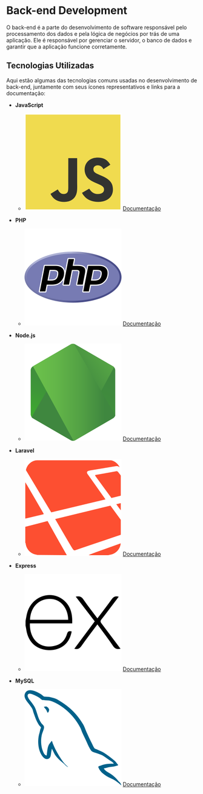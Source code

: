 # Back-end Development

O back-end é a parte do desenvolvimento de software responsável pelo processamento dos dados e pela lógica de negócios por trás de uma aplicação. Ele é responsável por gerenciar o servidor, o banco de dados e garantir que a aplicação funcione corretamente.

## Tecnologias Utilizadas

Aqui estão algumas das tecnologias comuns usadas no desenvolvimento de back-end, juntamente com seus ícones representativos e links para a documentação:

- **JavaScript**
  - ![JavaScript](https://raw.githubusercontent.com/devicons/devicon/master/icons/javascript/javascript-original.svg) [Documentação](https://developer.mozilla.org/pt-BR/docs/Web/JavaScript)

- **PHP**
  - ![PHP](https://raw.githubusercontent.com/devicons/devicon/master/icons/php/php-original.svg) [Documentação](https://www.php.net/manual/pt_BR/)

- **Node.js**
  - ![Node.js](https://raw.githubusercontent.com/devicons/devicon/master/icons/nodejs/nodejs-original.svg) [Documentação](https://nodejs.org/pt-br/docs/)

- **Laravel**
  - ![Laravel](https://raw.githubusercontent.com/devicons/devicon/master/icons/laravel/laravel-plain.svg) [Documentação](https://laravel.com/docs)

- **Express**
  - ![Express](https://raw.githubusercontent.com/devicons/devicon/master/icons/express/express-original.svg) [Documentação](https://expressjs.com/pt-br/)

- **MySQL**
  - ![MySQL](https://raw.githubusercontent.com/devicons/devicon/master/icons/mysql/mysql-original.svg) [Documentação](https://dev.mysql.com/doc/)
